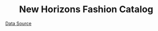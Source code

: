 <h1 align="center">
  New Horizons Fashion Catalog
</h1>

[Data Source](https://docs.google.com/spreadsheets/d/13d_LAJPlxMa_DubPTuirkIV4DERBMXbrWQsmSh8ReK4/)
